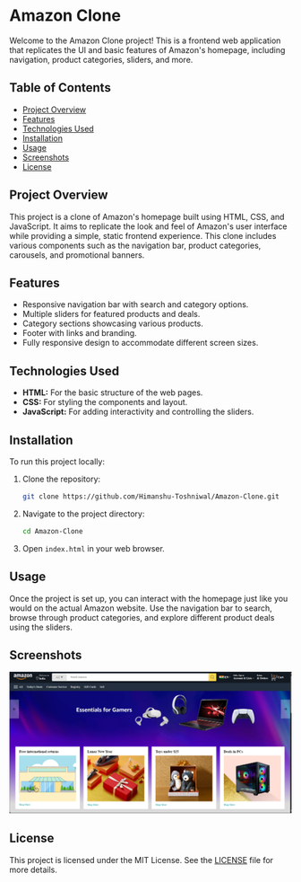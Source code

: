 # Amazon Clone

Welcome to the Amazon Clone project! This is a frontend web application that replicates the UI and basic features of Amazon's homepage, including navigation, product categories, sliders, and more.

## Table of Contents
- [Project Overview](#project-overview)
- [Features](#features)
- [Technologies Used](#technologies-used)
- [Installation](#installation)
- [Usage](#usage)
- [Screenshots](#screenshots)
- [License](#license)

## Project Overview

This project is a clone of Amazon's homepage built using HTML, CSS, and JavaScript. It aims to replicate the look and feel of Amazon's user interface while providing a simple, static frontend experience. This clone includes various components such as the navigation bar, product categories, carousels, and promotional banners.

## Features
- Responsive navigation bar with search and category options.
- Multiple sliders for featured products and deals.
- Category sections showcasing various products.
- Footer with links and branding.
- Fully responsive design to accommodate different screen sizes.

## Technologies Used
- **HTML:** For the basic structure of the web pages.
- **CSS:** For styling the components and layout.
- **JavaScript:** For adding interactivity and controlling the sliders.


## Installation
To run this project locally:

1. Clone the repository:
    ```bash
    git clone https://github.com/Himanshu-Toshniwal/Amazon-Clone.git
    ```
2. Navigate to the project directory:
    ```bash
    cd Amazon-Clone
    ```
3. Open `index.html` in your web browser.

## Usage

Once the project is set up, you can interact with the homepage just like you would on the actual Amazon website. Use the navigation bar to search, browse through product categories, and explore different product deals using the sliders.

## Screenshots
![image alt](https://github.com/Himanshu-Toshniwal/Amazon-Clone/blob/65a5b1ed53a919ec2224852b20940bd5521bd0f4/amazon%20pictures.png)

## License

This project is licensed under the MIT License. See the [LICENSE](LICENSE) file for more details.


